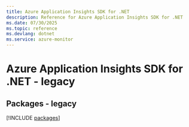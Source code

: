 ```yaml
---
title: Azure Application Insights SDK for .NET
description: Reference for Azure Application Insights SDK for .NET
ms.date: 07/30/2025
ms.topic: reference
ms.devlang: dotnet
ms.service: azure-monitor
---
```

# Azure Application Insights SDK for .NET - legacy
## Packages - legacy
[!INCLUDE [packages](application-insights-index.md)]